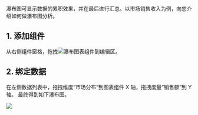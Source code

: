 瀑布图可显示数据的累积效果，并在最后进行汇总。以市场销售收入为例，向您介绍如何做瀑布图分析。

## 1. 添加组件
从右侧组件窗格，拖拽<img src="https://main.qcloudimg.com/raw/b0a8c5b9495ecf3e78bad21f96a0468d.png"  style="margin:0;">瀑布图表组件到编辑区。

## 2. 绑定数据
在左侧数据列表中，拖拽维度“市场分布”到图表组件 X 轴，拖拽度量“销售额”到 Y 轴。
最终得到如下瀑布图。

![](https://main.qcloudimg.com/raw/510e5e84137b0e82e07fd5ab36b26fc8.png)
